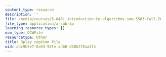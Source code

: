 ```yaml
---
content_type: resource
description: ''
file: /media/courses/6-046j-introduction-to-algorithms-sma-5503-fall-2005/adc9b5e70a9455feadb8d40b278aa1fb_s7QSM_hlS1U.vtt
file_type: application/x-subrip
learning_resource_types: []
ocw_type: OCWFile
resourcetype: Other
title: 3play caption file
uid: adc9b5e7-0a94-55fe-adb8-d40b278aa1fb
---
```

